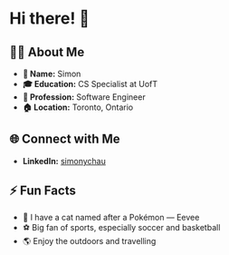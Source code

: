 # Hi there! 👋

## 🙋‍♂️ About Me

- **📓  Name:** Simon
- **🎓  Education:** CS Specialist at UofT
- **💼  Profession:** Software Engineer
- **🏠  Location:** Toronto, Ontario
  
## 🌐 Connect with Me

- **LinkedIn:** [simonychau](https://linkedin.com/in/simonychau)

## ⚡ Fun Facts

- 🐾 I have a cat named after a Pokémon — Eevee
- ⚽ Big fan of sports, especially soccer and basketball
- 🌎 Enjoy the outdoors and travelling
